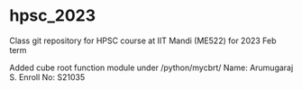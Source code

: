 # hpsc_2023
Class git repository for HPSC course at IIT Mandi (ME522) for 2023 Feb term

Added cube root function module under /python/mycbrt/
Name: Arumugaraj S.
Enroll No: S21035

